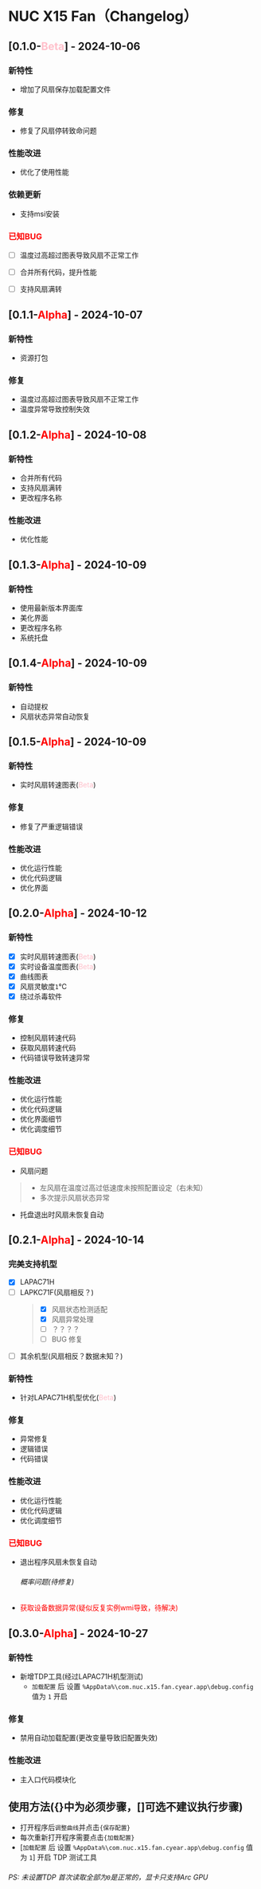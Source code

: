 # NUC X15 Fan（Changelog）

## [0.1.0-<font color=pink>Beta</font>] - 2024-10-06

### 新特性
- 增加了风扇保存加载配置文件

### 修复
- 修复了风扇停转致命问题

### 性能改进
- 优化了使用性能

### 依赖更新
- 支持msi安装

### <font color=red>已知BUG</font>

- [ ] 温度过高超过图表导致风扇不正常工作
- [ ] 合并所有代码，提升性能
- [ ] 支持风扇满转


## [0.1.1-<font color=red>Alpha</font>] - 2024-10-07


### 新特性
- 资源打包

### 修复
- 温度过高超过图表导致风扇不正常工作
- 温度异常导致控制失效


## [0.1.2-<font color=red>Alpha</font>] - 2024-10-08


### 新特性
- 合并所有代码
- 支持风扇满转
- 更改程序名称

### 性能改进
- 优化性能


## [0.1.3-<font color=red>Alpha</font>] - 2024-10-09


### 新特性
- 使用最新版本界面库
- 美化界面
- 更改程序名称
- 系统托盘


## [0.1.4-<font color=red>Alpha</font>] - 2024-10-09


### 新特性
- 自动提权
- 风扇状态异常自动恢复


## [0.1.5-<font color=red>Alpha</font>] - 2024-10-09


### 新特性
- 实时风扇转速图表(<font color=pink>Beta</font>)

### 修复
- 修复了严重逻辑错误

### 性能改进
- 优化运行性能
- 优化代码逻辑
- 优化界面


## [0.2.0-<font color=red>Alpha</font>] - 2024-10-12


### 新特性
- [x] 实时风扇转速图表(<font color=pink>Beta</font>)
- [x] 实时设备温度图表(<font color=pink>Beta</font>)
- [x] 曲线图表
- [x] 风扇灵敏度`1`℃
- [x] 绕过杀毒软件

### 修复
- 控制风扇转速代码
- 获取风扇转速代码
- 代码错误导致转速异常

### 性能改进
- 优化运行性能
- 优化代码逻辑
- 优化界面细节
- 优化调度细节

### <font color=red>已知BUG</font>
- 风扇问题
> - 左风扇在温度过高过低速度未按照配置设定（右未知）
> - 多次提示风扇状态异常
- 托盘退出时风扇未恢复自动


## [0.2.1-<font color=red>Alpha</font>] - 2024-10-14


### 完美支持机型
- [x] LAPAC71H
- [ ] LAPKC71F(风扇相反？)
    > - [x] 风扇状态检测适配
    > - [x] 风扇异常处理
    > - [ ] ？？？？
    > - [ ] BUG 修复
- [ ] 其余机型(风扇相反？数据未知？)

### 新特性
- 针对LAPAC71H机型优化(<font color=pink>Beta</font>)

### 修复
- 异常修复
- 逻辑错误
- 代码错误

### 性能改进
- 优化运行性能
- 优化代码逻辑
- 优化调度细节

### <font color=red>已知BUG</font>
- 退出程序风扇未恢复自动
    ###### 概率问题(待修复)
- <font color=red>获取设备数据异常(疑似反复实例wmi导致，待解决)</font>


## [0.3.0-<font color=red>Alpha</font>] - 2024-10-27

### 新特性
- 新增TDP工具(经过LAPAC71H机型测试)
  - `加载配置` 后 设置 `%AppData%\com.nuc.x15.fan.cyear.app\debug.config` 值为 `1` 开启

### 修复
- 禁用自动加载配置(更改变量导致旧配置失效)

### 性能改进
- 主入口代码模块化






## 使用方法({}中为必须步骤，[]可选不建议执行步骤)
  - 打开程序后`调整曲线`并点击`{保存配置}`
  - 每次重新打开程序需要点击`{加载配置}`
  - [`加载配置` 后 设置 `%AppData%\com.nuc.x15.fan.cyear.app\debug.config` 值为 `1`] 开启 TDP 测试工具
  ######  PS: 未设置TDP 首次读取全部为`0`是正常的，显卡只支持Arc GPU